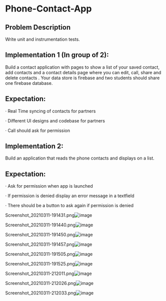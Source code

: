 # Phone-Contact-App
## Problem Description

Write unit and instrumentation tests.

## Implementation 1 (In group of 2):

Build a contact application with pages to show a list of your saved contact, add contacts and a contact details page where you can edit, call, share and delete contacts . Your data store is firebase and two students should share one firebase database.

## Expectation:

· Real Time syncing of contacts for partners

· Different UI designs and codebase for partners

· Call should ask for permission

## Implementation 2:

Build an application that reads the phone contacts and displays on a list.

## Expectation:

· Ask for permission when app is launched

· If permission is denied display an error message in a textfield

· There should be a button to ask again if permission is denied

Screenshot_20210311-191431.png![image](https://user-images.githubusercontent.com/60139290/110859712-215ae680-82bc-11eb-8ae8-6770ee08562a.png)

Screenshot_20210311-191440.png![image](https://user-images.githubusercontent.com/60139290/110859735-2c157b80-82bc-11eb-80fb-9bf8982c2623.png)

Screenshot_20210311-191450.png![image](https://user-images.githubusercontent.com/60139290/110859819-4c453a80-82bc-11eb-8e41-0785c4e8d921.png)

Screenshot_20210311-191457.png![image](https://user-images.githubusercontent.com/60139290/110859521-d5a83d00-82bb-11eb-8868-40f7636f2200.png)

Screenshot_20210311-191505.png![image](https://user-images.githubusercontent.com/60139290/110859850-5b2bed00-82bc-11eb-982d-4f03209f652c.png)

Screenshot_20210311-191525.png![image](https://user-images.githubusercontent.com/60139290/110859893-6b43cc80-82bc-11eb-9817-193d1e933bec.png)

Screenshot_20210311-212011.png![image](https://user-images.githubusercontent.com/60139290/110859926-739c0780-82bc-11eb-889e-39350110ce6a.png)

Screenshot_20210311-212026.png![image](https://user-images.githubusercontent.com/60139290/110859951-7c8cd900-82bc-11eb-9334-27dd6b069de8.png)

Screenshot_20210311-212033.png![image](https://user-images.githubusercontent.com/60139290/110859985-84e51400-82bc-11eb-8412-e644ba8acbc3.png)








